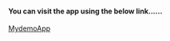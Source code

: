 #### You can visit the app using the below link......

[MydemoApp](https://samplehello.streamlit.app/)